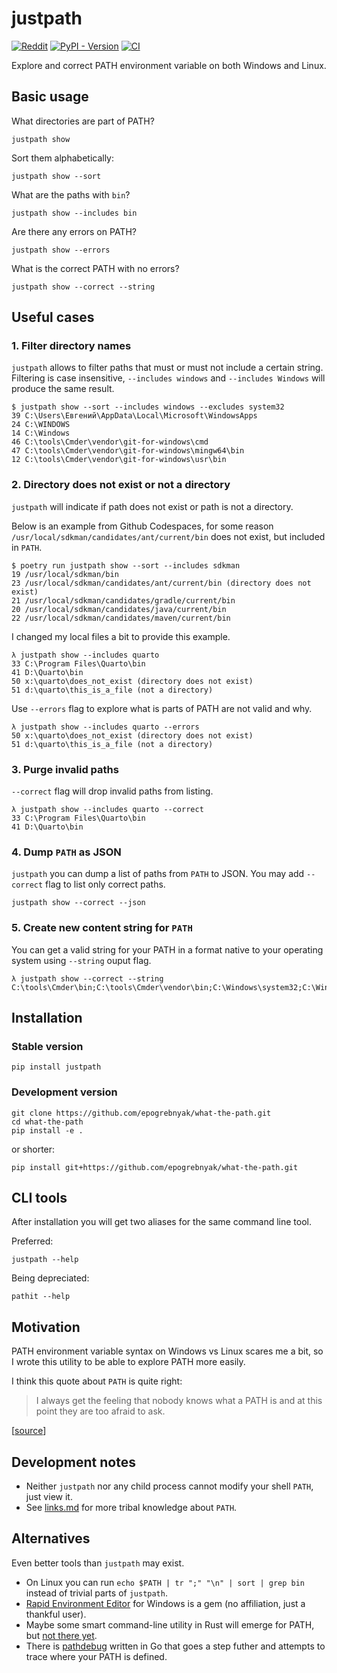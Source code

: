 # justpath

[![Reddit](https://img.shields.io/badge/Reddit-%23FF4500.svg?style=flat&logo=Reddit&logoColor=white)](https://www.reddit.com/r/Python/comments/1ac7fao/pathit_just_show_me_my_path_in_way_i_can_read_it/)
[![PyPI - Version](https://img.shields.io/pypi/v/justpath)](https://pypi.org/project/justpath/)
[![CI](https://github.com/epogrebnyak/justpath/actions/workflows/python-package.yml/badge.svg)](https://github.com/epogrebnyak/justpath/actions/workflows/python-package.yml)

Explore and correct PATH environment variable on both Windows and Linux.

## Basic usage

What directories are part of PATH?

```console
justpath show
```

Sort them alphabetically:

```console
justpath show --sort
```

What are the paths with `bin`?

```console
justpath show --includes bin
```

Are there any errors on PATH?

```console
justpath show --errors
```

What is the correct PATH with no errors?

```console
justpath show --correct --string
```

## Useful cases

### 1. Filter directory names

`justpath` allows to filter paths that must or must not include a certain string.
Filtering is case insensitive, `--includes windows` and `--includes Windows` will
produce the same result.

```console
$ justpath show --sort --includes windows --excludes system32
39 C:\Users\Евгений\AppData\Local\Microsoft\WindowsApps
24 C:\WINDOWS
14 C:\Windows
46 C:\tools\Cmder\vendor\git-for-windows\cmd
47 C:\tools\Cmder\vendor\git-for-windows\mingw64\bin
12 C:\tools\Cmder\vendor\git-for-windows\usr\bin
```

### 2. Directory does not exist or not a directory

`justpath` will indicate if path does not exist or path is not a directory.

Below is an example from Github Codespaces, for some reason
`/usr/local/sdkman/candidates/ant/current/bin` does not exist,
but included in `PATH`.

```console
$ poetry run justpath show --sort --includes sdkman
19 /usr/local/sdkman/bin
23 /usr/local/sdkman/candidates/ant/current/bin (directory does not exist)
21 /usr/local/sdkman/candidates/gradle/current/bin
20 /usr/local/sdkman/candidates/java/current/bin
22 /usr/local/sdkman/candidates/maven/current/bin
```

I changed my local files a bit to provide this example.

```console
λ justpath show --includes quarto
33 C:\Program Files\Quarto\bin
41 D:\Quarto\bin
50 x:\quarto\does_not_exist (directory does not exist)
51 d:\quarto\this_is_a_file (not a directory)
```

Use `--errors` flag to explore what is parts of PATH are not valid and why.

```console
λ justpath show --includes quarto --errors
50 x:\quarto\does_not_exist (directory does not exist)
51 d:\quarto\this_is_a_file (not a directory)
```

### 3. Purge invalid paths

`--correct` flag will drop invalid paths from listing.

```console
λ justpath show --includes quarto --correct
33 C:\Program Files\Quarto\bin
41 D:\Quarto\bin
```

### 4. Dump `PATH` as JSON

`justpath` you can dump a list of paths from `PATH` to JSON.
You may add `--correct` flag to list only correct paths.

```
justpath show --correct --json
```

### 5. Create new content string for `PATH`

You can get a valid string for your PATH in a format native to your operating system
using `--string` ouput flag.

```console
λ justpath show --correct --string
C:\tools\Cmder\bin;C:\tools\Cmder\vendor\bin;C:\Windows\system32;C:\Windows;...
```

## Installation

### Stable version

```console
pip install justpath
```

### Development version

```console
git clone https://github.com/epogrebnyak/what-the-path.git
cd what-the-path
pip install -e .
```

or shorter:

```console
pip install git+https://github.com/epogrebnyak/what-the-path.git
```

## CLI tools

After installation you will get two aliases for the same command line tool.

Preferred:

```
justpath --help
```

Being depreciated:

```
pathit --help
```

## Motivation

PATH environment variable syntax on Windows vs Linux scares me a bit,
so I wrote this utility to be able to explore PATH more easily.

I think this quote about `PATH` is quite right:

> I always get the feeling that nobody knows what a PATH is and at this point they are too afraid to ask.

\[[source](https://www.reddit.com/r/linuxquestions/comments/pgv7hm/comment/hbf3bno/)\]

## Development notes

- Neither `justpath` nor any child process cannot modify your shell `PATH`, just view it.
- See [links.md](links.md) for more tribal knowledge about `PATH`.

## Alternatives

Even better tools than `justpath` may exist.

- On Linux you can run `echo $PATH | tr ";" "\n" | sort | grep bin` instead of trivial parts of `justpath`.
- [Rapid Environment Editor](https://www.rapidee.com/en/path-variable) for Windows is a gem (no affiliation, just a thankful user).
- Maybe some smart command-line utility in Rust will emerge for PATH, but [not there yet](https://gist.github.com/sts10/daadbc2f403bdffad1b6d33aff016c0a).
- There is [pathdebug](https://github.com/d-led/pathdebug) written in Go that goes a step futher and attempts to trace where your PATH is defined.
